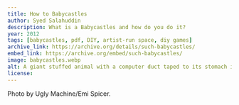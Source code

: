 ```yaml
---
title: How to Babycastles
author: Syed Salahuddin
description: What is a Babycastles and how do you do it?
year: 2012
tags: [babycastles, pdf, DIY, artist-run space, diy games]
archive_link: https://archive.org/details/such-babycastles/
embed_link: https://archive.org/embed/such-babycastles/
image: babycastles.webp
alt: A giant stuffed animal with a computer duct taped to its stomach is the host of a video game, played by someone whose back is turned to the camera
license: 
---
```


Photo by Ugly Machine/Emi Spicer.
